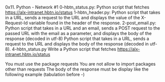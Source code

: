 0x11. Python - Network #1
0-hbtn_status.py:  Python script that fetches https://alx-intranet.hbtn.io/status
1-hbtn_header.py: Python script that takes in a URL, sends a request to the URL and displays the value of the X-Request-Id variable found in the header of the response.
2-post_email.py: Python script that takes in a URL and an email, sends a POST request to the passed URL with the email as a parameter, and displays the body of the response (decoded in utf-8)
Python script that takes in a URL, sends a request to the URL and displays the body of the response (decoded in utf-8).
4-hbtn_status.py
Write a Python script that fetches https://alx-intranet.hbtn.io/status

You must use the package requests
You are not allow to import packages other than requests
The body of the response must be display like the following example (tabulation before -)

